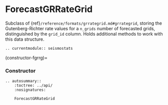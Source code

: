 # ForecastGRRateGrid
Subclass of {ref}`/reference/formats/grrategrid.md#grrategrid`, storing the Gutenberg-Richter rate values for a `n_grids` number of forecasted grids, distinguished by the `grid_id` column. Holds additional methods to work with this data structure.
```{eval-rst}
.. currentmodule:: seismostats
```
(constructor-fgrrg)=
### Constructor

```{eval-rst}
.. autosummary::
    :toctree: ../api/
    :nosignatures:

    ForecastGRRateGrid
```